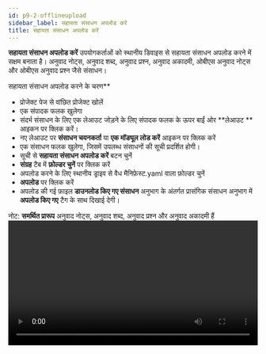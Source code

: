 ```yaml
---
id: p9-2-offlineupload
sidebar_label: सहायता संसाधन अपलोड करें
title: सहायता संसाधन अपलोड करें
---
```

**सहायता संसाधन अपलोड करें** उपयोगकर्ताओं को स्थानीय डिवाइस से सहायता संसाधन अपलोड करने में सक्षम बनाता है। अनुवाद नोट्स, अनुवाद शब्द, अनुवाद प्रश्न, अनुवाद अकादमी, ओबीएस अनुवाद नोट्स और ओबीएस अनुवाद प्रश्न जैसे संसाधन।

सहायता संसाधन अपलोड करने के चरण**

- प्रोजेक्ट पेज से वांछित प्रोजेक्ट खोलें
- एक संपादक फलक खुलेगा
- संदर्भ संसाधन के लिए एक लेआउट जोड़ने के लिए संपादक फलक के ऊपर बाईं ओर **लेआउट ** आइकन पर क्लिक करें।
- नए लेआउट पर **संसाधन चयनकर्ता** या **एक मॉड्यूल लोड करें** आइकन पर क्लिक करें
- एक संसाधन फलक खुलेगा, जिसमें उपलब्ध संसाधनों की सूची प्रदर्शित होगी।
- सूची से **सहायता संसाधन अपलोड करें** बटन चुनें
- **संग्रह** टैब में **फ़ोल्डर चुनें** पर क्लिक करें
- अपलोड करने के लिए स्थानीय ड्राइव से वैध मैनिफ़ेस्ट.yaml वाला फ़ोल्डर चुनें
- **अपलोड** पर क्लिक करें
- अपलोड की गई फ़ाइल **डाउनलोड किए गए संसाधन** अनुभाग के अंतर्गत प्रासंगिक संसाधन अनुभाग में **अपलोड किए गए** टैग के साथ दिखाई देगी।

नोट: **समर्थित प्रारूप** अनुवाद नोट्स, अनुवाद शब्द, अनुवाद प्रश्न और अनुवाद अकादमी हैं
<video controls src="/0.5.6/en-upload-help-resource.mov" width="100%" type="video/mp4"/>